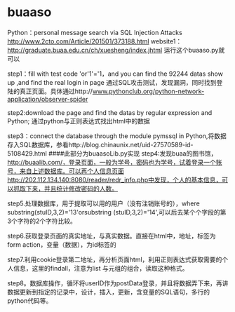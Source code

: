 # buaaso
Python：personal message search via SQL Injection Attacks 
http://www.2cto.com/Article/201501/373188.html
website1：http://graduate.buaa.edu.cn/ch/xuesheng/index.jhtml
运行这个buaaso.py就可以

step1：fill with test code 'or'1'='1，and you can find the 92244 datas show up ,and find the real login in page
  通过SQL攻击测试，发现漏洞，同时找到登陆的真正页面。具体通过http://www.pythonclub.org/python-network-application/observer-spider

step2:download the page and find the datas by regular expression and Python; 通过python与正则表达式找出html中的数据

step3：connect the database through the module pymssql in Python,将数据存入SQL数据库，参看http://blog.chinaunix.net/uid-27570589-id-5108429.html
####此部分为buaasoLib.py实现
step4:发现buaa的图书馆，http://buaalib.com/，登录页面，一般为学号，密码也为学号，试着登录一个账号，来自上述数据库。可以再个人信息页面http://202.112.134.140:8080/reader/redr_info.php中发现，个人的基本信息，可以抓取下来，并且统计修改密码的人数。
 
 step5.处理数据库，用于提取可以用的用户（没有注销账号的），where substring(stuID,3,2)='13'orsubstring (stuID,3,2)='14',可以后去某个个字段的第3个字符的2个字符比较。
 
 step6.获取登录页面的真实地址，与真实数据。直接在html中，地址，标签为form action，变量（数据），为id标签的
 
 step7.利用cookie登录第二地址，再分析页面html，利用正则表达式获取需要的个人信息，这里的findall，注意为list 与元组的组合，读取这种格式。
 
 step8。数据库操作，循环将userID作为postData登录，并且将数据弄下来，再讲数据更新到指定的记录中，设计，插入，更新，含变量的SQL语句，多行的python代码等。

